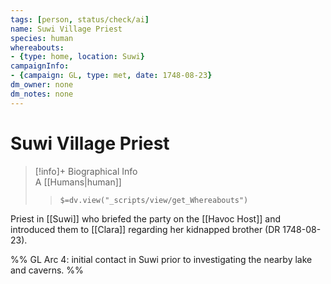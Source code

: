 ```yaml
---
tags: [person, status/check/ai]
name: Suwi Village Priest
species: human
whereabouts:
- {type: home, location: Suwi}
campaignInfo:
- {campaign: GL, type: met, date: 1748-08-23}
dm_owner: none
dm_notes: none
---
```

# Suwi Village Priest
>[!info]+ Biographical Info  
> A [[Humans|human]]  
>> `$=dv.view("_scripts/view/get_Whereabouts")`

Priest in [[Suwi]] who briefed the party on the [[Havoc Host]] and introduced them to [[Clara]] regarding her kidnapped brother (DR 1748-08-23).

%%
GL Arc 4: initial contact in Suwi prior to investigating the nearby lake and caverns.
%%
